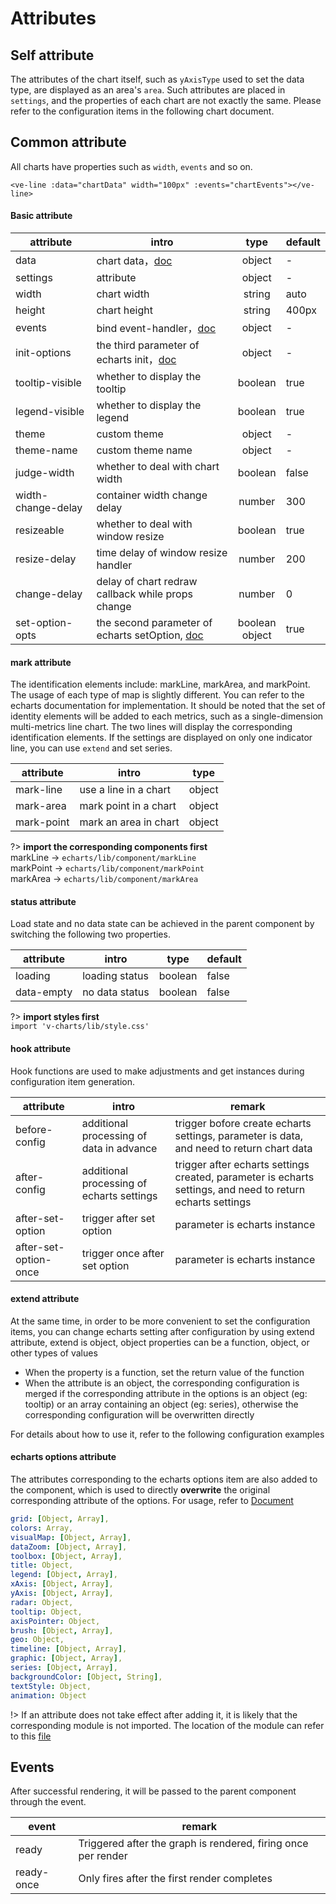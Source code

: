 # Attributes

## Self attribute

The attributes of the chart itself, such as `yAxisType` used to set the data type, are displayed as an area's `area`. Such attributes are placed in `settings`, and the properties of each chart are not exactly the same. Please refer to the configuration items in the following chart document.

## Common attribute

All charts have properties such as `width`, `events` and so on.

```vue
<ve-line :data="chartData" width="100px" :events="chartEvents"></ve-line>
```

#### Basic attribute
| attribute | intro | type | default |
| ----- | --- |:----:| --- |
| data | chart data，[doc](/en/data) | object | - |
| settings | attribute | object | - |
| width | chart width | string | auto |
| height | chart height | string | 400px |
| events | bind event-handler，[doc](/en/event) | object | - |
| init-options | the third parameter of echarts init，[doc](http://echarts.baidu.com/api.html#echarts.init) | object | - |
| tooltip-visible | whether to display the tooltip | boolean | true |
| legend-visible | whether to display the legend | boolean | true |
| theme | custom theme | object | - |
| theme-name | custom theme name | object | - |
| judge-width | whether to deal with chart width | boolean | false |
| width-change-delay | container width change delay | number | 300 |
| resizeable | whether to deal with window resize | boolean | true |
| resize-delay | time delay of window resize handler | number | 200 |
| change-delay | delay of chart redraw callback while props change | number | 0 |
| set-option-opts | the second parameter of echarts setOption, [doc](http://echarts.baidu.com/api.html#echartsInstance.setOption) | boolean<br>object | true |

#### mark attribute

The identification elements include: markLine, markArea, and markPoint. The usage of each type of map is slightly different. You can refer to the echarts documentation for implementation.
It should be noted that the set of identity elements will be added to each metrics, such as a single-dimension multi-metrics line chart. The two lines will display the corresponding identification elements. If the settings are displayed on only one indicator line, you can use `extend` and set series.

| attribute | intro | type |
| ----- | --- |:----:|
| mark-line | use a line in a chart | object |
| mark-area | mark point in a chart | object |
| mark-point | mark an area in chart | object |

?> **import the corresponding components first**
<br>markLine -> `echarts/lib/component/markLine`
<br>markPoint -> `echarts/lib/component/markPoint`
<br>markArea -> `echarts/lib/component/markArea`


#### status attribute

Load state and no data state can be achieved in the parent component by switching the following two properties.

| attribute | intro | type | default |
| ----- | --- |:----:| --- |
| loading | loading status | boolean | false |
| data-empty | no data status | boolean | false |
?> **import styles first**
<br>`import 'v-charts/lib/style.css'`


#### hook attribute

Hook functions are used to make adjustments and get instances during configuration item generation.

| attribute | intro | remark |
| ----- | --- | --- |
| before-config | additional processing of data in advance | trigger bofore create echarts settings, parameter is data, and need to return chart data |
| after-config | additional processing of echarts settings | trigger after echarts settings created, parameter is echarts settings, and need to return echarts settings |
| after-set-option | trigger after set option | parameter is echarts instance |
| after-set-option-once | trigger once after set option | parameter is echarts instance |

#### extend attribute

At the same time, in order to be more convenient to set the configuration items, you can change echarts setting after configuration by using extend attribute, extend is object, object properties can be a function, object, or other types of values

- When the property is a function, set the return value of the function
- When the attribute is an object, the corresponding configuration is merged if the corresponding attribute in the options is an object (eg: tooltip) or an array containing an object (eg: series), otherwise the corresponding configuration will be overwritten directly

For details about how to use it, refer to the following configuration examples

#### echarts options attribute

The attributes corresponding to the echarts options item are also added to the component, which is used to directly **overwrite** the original corresponding attribute of the options. For usage, refer to [Document](http://echarts.baidu.com/option.html)

```yaml
grid: [Object, Array],
colors: Array,
visualMap: [Object, Array],
dataZoom: [Object, Array],
toolbox: [Object, Array],
title: Object,
legend: [Object, Array],
xAxis: [Object, Array],
yAxis: [Object, Array],
radar: Object,
tooltip: Object,
axisPointer: Object,
brush: [Object, Array],
geo: Object,
timeline: [Object, Array],
graphic: [Object, Array],
series: [Object, Array],
backgroundColor: [Object, String],
textStyle: Object,
animation: Object
```

!> If an attribute does not take effect after adding it, it is likely that the corresponding module is not imported. The location of the module can refer to this [file](https://github.com/ecomfe/echarts/blob/master/index.js)

## Events

After successful rendering, it will be passed to the parent component through the event.

| event | remark |
| ----- | --- |
| ready | Triggered after the graph is rendered, firing once per render |
| ready-once | Only fires after the first render completes |
